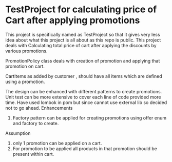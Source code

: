 # TestProject for calculating price of Cart after applying promotions
This project is specifically named as TestProject so that it gives very less idea about what this project is all about as this repo is public.
This project deals with Calculating total price of cart after applying the discounts by various promotions.

PromotionPolicy class deals with creation of promotion and applying that promotion on cart.

CartItems as added by customer , should have all items which are defined using a promotion.

The design can be enhanced with different patterns to create promotions.
Unit test can be more extensive to cover each line of code provided more time.
Have used lombok in pom but since cannot use external lib so decided not to go ahead.
Enhancements
1) Factory pattern can be applied for creating promotions using offer enum and factory to create.

Assumption
1) only 1 promotion can be applied on a cart.
2) For promotion to be applied all products in that promotion should be present within cart.

  
